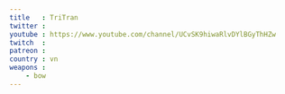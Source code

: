 ```yaml
---
title   : TriTran
twitter :
youtube : https://www.youtube.com/channel/UCvSK9hiwaRlvDYlBGyThHZw
twitch  :
patreon :
country : vn
weapons :
    - bow
---
```

